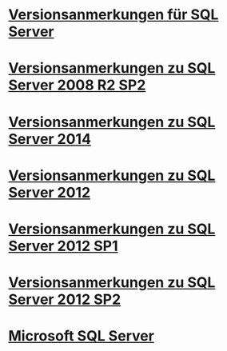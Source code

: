 # [Versionsanmerkungen für SQL Server](sql-server-release-notes.md)
# [Versionsanmerkungen zu SQL Server 2008 R2 SP2](sql-server-2008-r2-sp2-release-notes.md)
# [Versionsanmerkungen zu SQL Server 2014](sql-server-2014-release-notes.md)
# [Versionsanmerkungen zu SQL Server 2012](sql-server-2012-release-notes.md)
# [Versionsanmerkungen zu SQL Server 2012 SP1](sql-server-2012-sp1-release-notes.md)
# [Versionsanmerkungen zu SQL Server 2012 SP2](sql-server-2012-sp2-release-notes.md)
# [Microsoft SQL Server](microsoft-sql-server.md)
